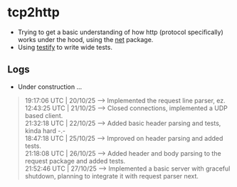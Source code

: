 # tcp2http
- Trying to get a basic understanding of how http (protocol specifically) works under the hood, using the [net](https://pkg.go.dev/net) package.
- Using [testify](https://github.com/stretchr/testify) to write wide tests.

## Logs
- Under construction ...
> 19:17:06 UTC | 20/10/25 --> Implemented the request line parser, ez. <br>
> 12:43:25 UTC | 21/10/25 --> Closed connections, implemented a UDP based client. <br>
> 21:32:18 UTC | 22/10/25 --> Added basic header parsing and tests, kinda hard -.- <br>
> 18:47:18 UTC | 25/10/25 --> Improved on header parsing and added tests. <br>
> 21:18:08 UTC | 26/10/25 --> Added header and body parsing to the request package and added tests. <br>
> 21:52:46 UTC | 27/10/25 --> Implemented a basic server with graceful shutdown, planning to integrate it with request parser next. <br>
